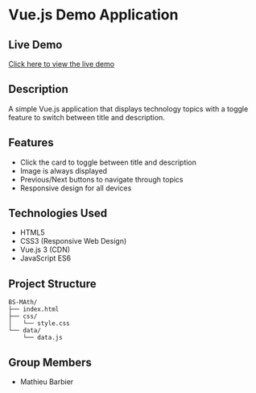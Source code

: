# Vue.js Demo Application

## Live Demo
[Click here to view the live demo](https://mathieugb9.github.io/HTML-Project-Ilac-BarbierMathieu/BS-MAth/index.html)

## Description
A simple Vue.js application that displays technology topics with a toggle feature to switch between title and description.

## Features
- Click the card to toggle between title and description
- Image is always displayed
- Previous/Next buttons to navigate through topics
- Responsive design for all devices

## Technologies Used
- HTML5
- CSS3 (Responsive Web Design)
- Vue.js 3 (CDN)
- JavaScript ES6

## Project Structure
```
BS-MAth/
├── index.html
├── css/
│   └── style.css
└── data/
    └── data.js
```

## Group Members
- Mathieu Barbier